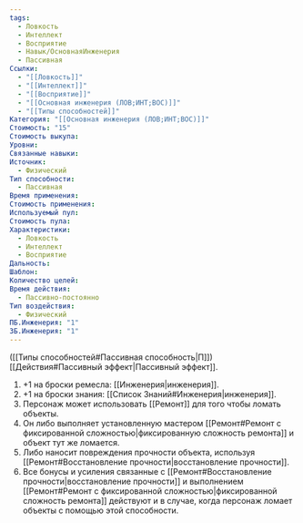```yaml
---
tags:
  - Ловкость
  - Интеллект
  - Восприятие
  - Навык/ОсновнаяИнженерия
  - Пассивная
Ссылки:
  - "[[Ловкость]]"
  - "[[Интеллект]]"
  - "[[Восприятие]]"
  - "[[Основная инженерия (ЛОВ;ИНТ;ВОС)]]"
  - "[[Типы способностей]]"
Категория: "[[Основная инженерия (ЛОВ;ИНТ;ВОС)]]"
Стоимость: "15"
Стоимость выкупа:
Уровни:
Связанные навыки:
Источник:
  - Физический
Тип способности:
  - Пассивная
Время применения:
Стоимость применения:
Используемый пул:
Стоимость пула:
Характеристики:
  - Ловкость
  - Интеллект
  - Восприятие
Дальность:
Шаблон:
Количество целей:
Время действия:
  - Пассивно-постоянно
Тип воздействия:
  - Физический
ПБ.Инженерия: "1"
ЗБ.Инженерия: "1"
---
```

([[Типы способностей#Пассивная способность|П]]) [[Действия#Пассивный эффект|Пассивный эффект]]. 

1. +1 на броски ремесла: [[Инженерия|инженерия]].
2. +1 на броски знания: [[Список Знаний#Инженерия|инженерия]].
3. Персонаж может использовать [[Ремонт]] для того чтобы ломать объекты.
4. Он либо выполняет установленную мастером [[Ремонт#Ремонт с фиксированной сложностью|фиксированную сложность ремонта]] и объект тут же ломается.
5. Либо наносит повреждения прочности объекта, используя [[Ремонт#Восстановление прочности|восстановление прочности]].
6. Все бонусы и усиления связанные с [[Ремонт#Восстановление прочности|восстановление прочности]] и выполнением [[Ремонт#Ремонт с фиксированной сложностью|фиксированной сложность ремонта]] действуют и в случае, когда персонаж ломает объекты с помощью этой способности. 